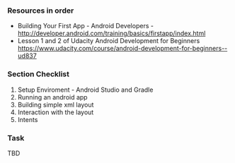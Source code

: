 


### Resources in order

* Building Your First App - Android Developers - http://developer.android.com/training/basics/firstapp/index.html
* Lesson 1 and 2 of Udacity Android Development for Beginners https://www.udacity.com/course/android-development-for-beginners--ud837


### Section Checklist

1. Setup Enviroment - Android Studio and Gradle
2. Running an android app
3. Building simple xml layout
4. Interaction with the layout
5. Intents

### Task

TBD
